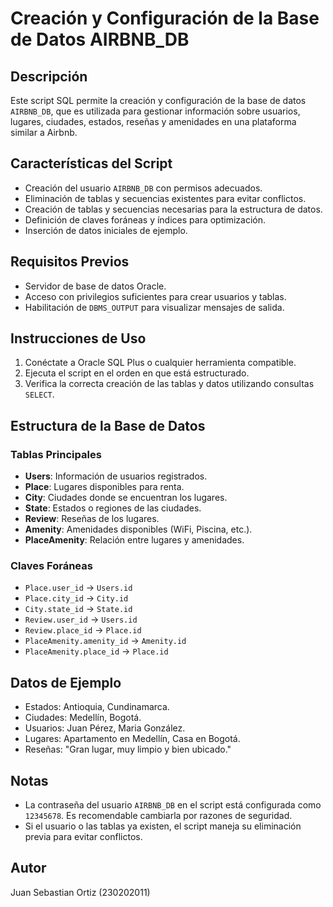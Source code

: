 # Creación y Configuración de la Base de Datos AIRBNB_DB

## Descripción
Este script SQL permite la creación y configuración de la base de datos `AIRBNB_DB`, que es utilizada para gestionar información sobre usuarios, lugares, ciudades, estados, reseñas y amenidades en una plataforma similar a Airbnb. 

## Características del Script
- Creación del usuario `AIRBNB_DB` con permisos adecuados.
- Eliminación de tablas y secuencias existentes para evitar conflictos.
- Creación de tablas y secuencias necesarias para la estructura de datos.
- Definición de claves foráneas y índices para optimización.
- Inserción de datos iniciales de ejemplo.

## Requisitos Previos
- Servidor de base de datos Oracle.
- Acceso con privilegios suficientes para crear usuarios y tablas.
- Habilitación de `DBMS_OUTPUT` para visualizar mensajes de salida.

## Instrucciones de Uso
1. Conéctate a Oracle SQL Plus o cualquier herramienta compatible.
2. Ejecuta el script en el orden en que está estructurado.
3. Verifica la correcta creación de las tablas y datos utilizando consultas `SELECT`.

## Estructura de la Base de Datos
### Tablas Principales
- **Users**: Información de usuarios registrados.
- **Place**: Lugares disponibles para renta.
- **City**: Ciudades donde se encuentran los lugares.
- **State**: Estados o regiones de las ciudades.
- **Review**: Reseñas de los lugares.
- **Amenity**: Amenidades disponibles (WiFi, Piscina, etc.).
- **PlaceAmenity**: Relación entre lugares y amenidades.

### Claves Foráneas
- `Place.user_id` → `Users.id`
- `Place.city_id` → `City.id`
- `City.state_id` → `State.id`
- `Review.user_id` → `Users.id`
- `Review.place_id` → `Place.id`
- `PlaceAmenity.amenity_id` → `Amenity.id`
- `PlaceAmenity.place_id` → `Place.id`

## Datos de Ejemplo
- Estados: Antioquia, Cundinamarca.
- Ciudades: Medellín, Bogotá.
- Usuarios: Juan Pérez, Maria González.
- Lugares: Apartamento en Medellín, Casa en Bogotá.
- Reseñas: "Gran lugar, muy limpio y bien ubicado."

## Notas
- La contraseña del usuario `AIRBNB_DB` en el script está configurada como `12345678`. Es recomendable cambiarla por razones de seguridad.
- Si el usuario o las tablas ya existen, el script maneja su eliminación previa para evitar conflictos.

## Autor
Juan Sebastian Ortiz (230202011)
